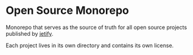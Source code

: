 # Open Source Monorepo

Monorepo that serves as the source of truth for all open source projects
published by [jetify](https://www.jetify.com).

Each project lives in its own directory and contains its own license.
